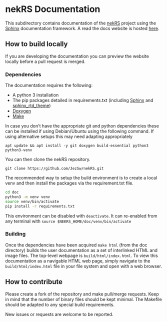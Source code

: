 # nekRS Documentation

This subdirectory contains documentation of the [nekRS](https://github.com/Nek5000/nekRS) project
using the [Sphinx](http://www.sphinx-doc.org/) documentation framework. A read the docs website
is hosted [here](https://nekrs-jezsw.readthedocs.io/en/latest/).

## How to build locally

If you are developing the documentation you can preview the website locally 
before a pull request is merged.

### Dependencies

The documentation requires the following:

* A python 3 installation
* The pip packages detailed in requirements.txt (including [Sphinx](https://pypi.python.org/pypi/Sphinx) and [sphinx_rtd_theme](https://pypi.python.org/pypi/sphinx_rtd_theme))
* [Doxygen](https://www.doxygen.nl/index.html)
* [Make](https://www.gnu.org/software/make/)

In case you don't have the appropriate git and python dependencies these can be
installed if using Debian/Ubuntu using the following command. If using alternative
setups this may need adapting appropriately 

```
apt update && apt install -y git doxygen build-essential python3 python3-venv
```

You can then clone the nekRS repository.

```
git clone https://github.com/JezSw/nekRS.git
```

The recommended way to setup the build environment is to create a local venv and 
then install the packages via the requirement.txt file.

```sh
cd doc
python3 -m venv venv
source venv/bin/activate
pip install -r requirements.txt
```

This environment can be disabled with `deactivate`. It can re-enabled from any 
terminal with `source $NEKRS_HOME/doc/venv/bin/activate`

### Building

Once the dependencies have been acquired `make html` (from the doc directory) builds 
the user documentation as a set of interlinked HTML and image files. The top-level 
webpage is `build/html/index.html`. To view this documentation as a navigable HTML
web page, simply navigate to the `build/html/index.html` file in your file system
and open with a web browser.

## How to contribute

Please create a fork of the repository and make pull/merge requests. Keep in 
mind that the number of binary files should be kept minimal. The Makefile should be 
adapted to any special build requirements.

New issues or requests are welcome to be reported.


